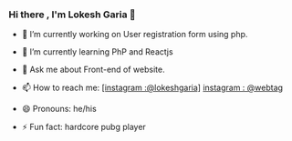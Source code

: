 ### Hi there , I'm Lokesh Garia 👋

 

- 🔭 I’m currently working on User registration form using php.
- 🌱 I’m currently learning PhP and Reactjs
- 💬 Ask me about Front-end of website.
- 📫 How to reach me:  [\[instagram :@lokeshgaria\]](https://www.instagram.com/lokesh_garia/) 
 [instagram : @webtag](https://www.instagram.com/web_tag_/)  
 
- 😄 Pronouns: he/his
- ⚡ Fun fact: hardcore pubg player
 
